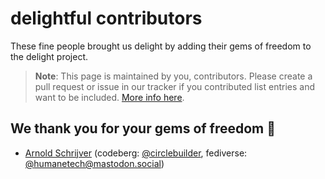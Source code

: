 # delightful contributors

These fine people brought us delight by adding their gems of freedom to the delight project.

> **Note**: This page is maintained by you, contributors. Please create a pull request or issue in our tracker if you contributed list entries and want to be included. [More info here](https://codeberg.org/teaserbot-labs/delightful/src/branch/main/delight-us.md#attribution-of-contributors).

## We thank you for your gems of freedom :gem:

- [Arnold Schrijver](https://community.humanetech.com/u/aschrijver/summary) (codeberg: [@circlebuilder](https://codeberg.org/circlebuilder), fediverse: [@humanetech@mastodon.social](https://mastodon.social/@humanetech))